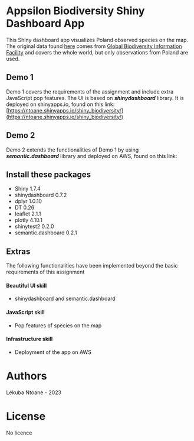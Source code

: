 # Appsilon Biodiversity Shiny Dashboard App
This Shiny dashboard app visualizes Poland observed species on the map. The original data found 
[here](https://drive.google.com/file/d/1l1ymMg-K_xLriFv1b8MgddH851d6n2sU/view?usp=sharing) comes from 
[Global Biodiversity Information Facility](https://www.gbif.org/occurrence/search?dataset_key=8a863029-f435-446a-821e-275f4f641165) and covers the whole world,
but only observations from Poland are used.

## Demo 1
Demo 1 covers the requirements of the assignment and include extra JavaScript pop features.
The UI is based on ***shinydashboard*** library. It is deployed on shinyapps.io, found on this link:  
[https://ntoane.shinyapps.io/shiny_biodiversity/](https://ntoane.shinyapps.io/shiny_biodiversity/)

## Demo 2
Demo 2 extends the functionalities of Demo 1 by using ***semantic.dashboard*** library and deployed on AWS, found on this link:

## Install these packages
- Shiny 1.7.4
- shinydashboard 0.7.2
- dplyr 1.0.10
- DT 0.26
- leaflet 2.1.1
- plotly 4.10.1
- shinytest2 0.2.0
- semantic.dashboard 0.2.1

## Extras 
The following functionalities have been implemented beyond the basic requirements of this assignment

#### Beautiful UI skill
- shinydashboard and semantic.dashboard

#### JavaScript skill
- Pop features of species on the map

#### Infrastructure skill
- Deployment of the app on AWS

# Authors
Lekuba Ntoane - 2023

# License
No licence




